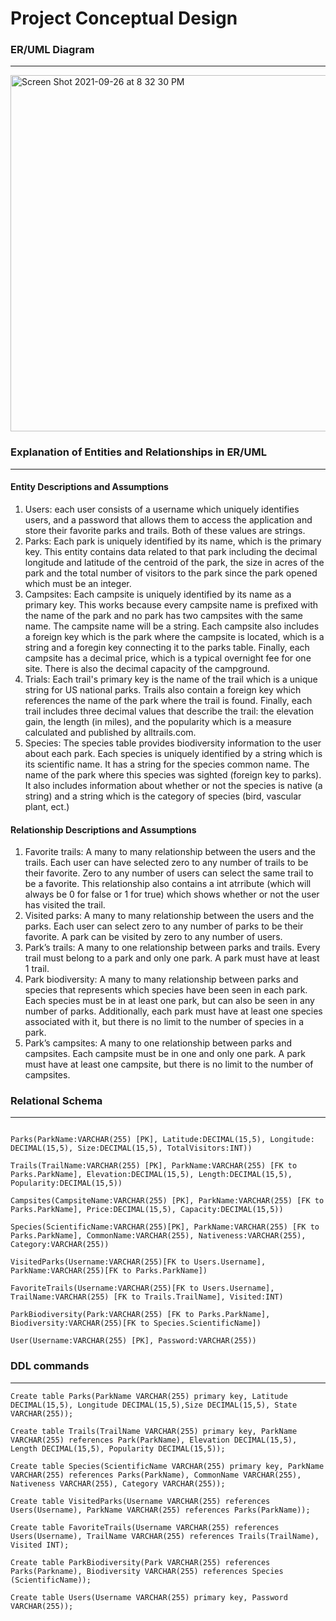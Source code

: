 
# Project Conceptual Design 

### ER/UML Diagram 
***

<img width="570" alt="Screen Shot 2021-09-26 at 8 32 30 PM" src="https://user-images.githubusercontent.com/37272048/134832897-8ec0f0ab-d283-44a2-b878-b50f9383070a.png">


### Explanation of Entities and Relationships in ER/UML
***
#### Entity Descriptions and Assumptions 
1. Users: each user consists of a username which uniquely identifies users, and a password that allows them to access the application and store their favorite parks and trails. Both of these values are strings. 
2. Parks: Each park is uniquely identified by its name, which is the primary key. This entity contains data related to that park including the decimal longitude and latitude of the centroid of the park, the size in acres of the park and the total number of visitors to the park since the park opened which must be an integer. 
3. Campsites: Each campsite is uniquely identified by its name as a primary key. This works because every campsite name is prefixed with the name of the park and no park has two campsites with the same name. The campsite name will be a string. Each campsite also includes a foreign key which is the park where the campsite is located, which is a string and a foregin key connecting it to the parks table. Finally, each campsite has a decimal price, which is a typical overnight fee for one site. There is also the decimal capacity of the campground. 
4. Trials: Each trail's primary key is the name of the trail which is a unique string for US national parks. Trails also contain a foreign key which references the name of the park where the trail  is found. Finally, each trail includes three decimal values that describe the trail: the elevation gain, the length (in miles), and the popularity which is a measure calculated and published by alltrails.com. 
5. Species: The species table provides biodiversity information to the user about each park. Each species is uniquely identified by a string which is its scientific name. It has a string for the species common name. The name of the park where this species was sighted (foreign key to parks). It also includes information about whether or not the species is native (a string) and a string which is the category of species (bird, vascular plant, ect.)

#### Relationship Descriptions and Assumptions 

1. Favorite trails: A many to many relationship between the users and the trails. Each user can have selected zero to any number of trails to be their favorite. Zero to any number of users can select the same trail to be a favorite. This relationship also contains a int atrribute (which will always be 0 for false or 1 for true) which shows whether or not the user has visited the trail.
2. Visited parks: A many to many relationship between the users and the parks. Each user can select zero to any number of parks to be their favorite. A park can be visited by zero to any number of users. 
3. Park’s trails: A many to one relationship between parks and trails. Every trail must belong to a park and only one park. A park must have at least 1 trail. 
4. Park biodiversity: A many to many relationship between parks and species that represents which species have been seen in each park. Each species must be in at least one park, but can also be seen in any number of parks. Additionally, each park must have at least one species associated with it, but there is no limit to the number of species in a park.  
5. Park’s campsites: A many to one relationship between parks and campsites. Each campsite must be in one and only one park. A park must have at least one campsite, but there is no limit to the number of campsites. 


### Relational Schema
***
```Users(Username:VARCHAR(255) [PK], Password:VARCHAR(255))

Parks(ParkName:VARCHAR(255) [PK], Latitude:DECIMAL(15,5), Longitude: DECIMAL(15,5), Size:DECIMAL(15,5), TotalVisitors:INT))

Trails(TrailName:VARCHAR(255) [PK], ParkName:VARCHAR(255) [FK to Parks.ParkName], Elevation:DECIMAL(15,5), Length:DECIMAL(15,5), Popularity:DECIMAL(15,5))

Campsites(CampsiteName:VARCHAR(255) [PK], ParkName:VARCHAR(255) [FK to Parks.ParkName], Price:DECIMAL(15,5), Capacity:DECIMAL(15,5))

Species(ScientificName:VARCHAR(255)[PK], ParkName:VARCHAR(255) [FK to Parks.ParkName], CommonName:VARCHAR(255), Nativeness:VARCHAR(255), Category:VARCHAR(255))

VisitedParks(Username:VARCHAR(255)[FK to Users.Username], ParkName:VARCHAR(255)[FK to Parks.ParkName])

FavoriteTrails(Username:VARCHAR(255)[FK to Users.Username], TrailName:VARCHAR(255) [FK to Trails.TrailName], Visited:INT)

ParkBiodiversity(Park:VARCHAR(255) [FK to Parks.ParkName], Biodiversity:VARCHAR(255)[FK to Species.ScientificName])

User(Username:VARCHAR(255) [PK], Password:VARCHAR(255))
```

### DDL commands
***
```
Create table Parks(ParkName VARCHAR(255) primary key, Latitude DECIMAL(15,5), Longitude DECIMAL(15,5),Size DECIMAL(15,5), State VARCHAR(255));

Create table Trails(TrailName VARCHAR(255) primary key, ParkName VARCHAR(255) references Park(ParkName), Elevation DECIMAL(15,5), Length DECIMAL(15,5), Popularity DECIMAL(15,5));

Create table Species(ScientificName VARCHAR(255) primary key, ParkName VARCHAR(255) references Parks(ParkName), CommonName VARCHAR(255), Nativeness VARCHAR(255), Category VARCHAR(255));

Create table VisitedParks(Username VARCHAR(255) references Users(Username), ParkName VARCHAR(255) references Parks(ParkName));

Create table FavoriteTrails(Username VARCHAR(255) references Users(Username), TrailName VARCHAR(255) references Trails(TrailName), Visited INT);

Create table ParkBiodiversity(Park VARCHAR(255) references Parks(Parkname), Biodiversity VARCHAR(255) references Species (ScientificName));

Create table Users(Username VARCHAR(255) primary key, Password VARCHAR(255));
```
